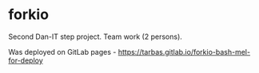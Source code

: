 # forkio

Second Dan-IT step project.
Team work (2 persons).

Was deployed on GitLab pages - https://tarbas.gitlab.io/forkio-bash-mel-for-deploy 
